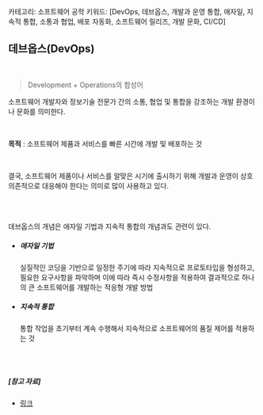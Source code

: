 카테고리: 소프트웨어 공학
키워드: [DevOps, 데브옵스, 개발과 운영 통합, 애자일, 지속적 통합, 소통과 협업, 배포 자동화, 소프트웨어 릴리즈, 개발 문화, CI/CD]

## 데브옵스(DevOps)

<br>

> Development + Operations의 합성어

소프트웨어 개발자와 정보기술 전문가 간의 소통, 협업 및 통합을 강조하는 개발 환경이나 문화를 의미한다.

<br>

**목적** : 소프트웨어 제품과 서비스를 빠른 시간에 개발 및 배포하는 것

<br>

결국, 소프트웨어 제품이나 서비스를 알맞은 시기에 출시하기 위해 개발과 운영이 상호 의존적으로 대응해야 한다는 의미로 많이 사용하고 있다.

<br>

<br>

데브옵스의 개념은 애자일 기법과 지속적 통합의 개념과도 관련이 있다.

- ##### 애자일 기법

  실질적인 코딩을 기반으로 일정한 주기에 따라 지속적으로 프로토타입을 형성하고, 필요한 요구사항을 파악하며 이에 따라 즉시 수정사항을 적용하여 결과적으로 하나의 큰 소프트웨어를 개발하는 적응형 개발 방법

- ##### 지속적 통합

  통합 작업을 초기부터 계속 수행해서 지속적으로 소프트웨어의 품질 제어를 적용하는 것

<br>

<br>

##### [참고 자료]

- [링크](https://post.naver.com/viewer/postView.nhn?volumeNo=16319612&memberNo=202219)